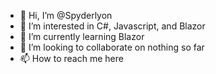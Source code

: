 - 👋 Hi, I’m @Spyderlyon
- 👀 I’m interested in C#, Javascript, and Blazor
- 🌱 I’m currently learning Blazor
- 💞️ I’m looking to collaborate on nothing so far
- 📫 How to reach me here

<!---
Spyderlyon/Spyderlyon is a ✨ special ✨ repository because its `README.md` (this file) appears on your GitHub profile.
You can click the Preview link to take a look at your changes.
--->
